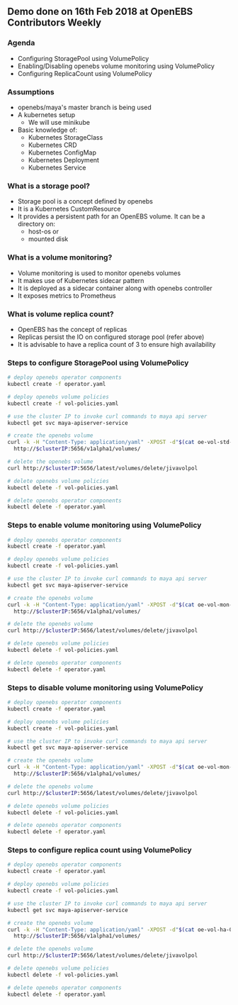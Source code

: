 ## Demo done on 16th Feb 2018 at OpenEBS Contributors Weekly

### Agenda
- Configuring StoragePool using VolumePolicy
- Enabling/Disabling openebs volume monitoring using VolumePolicy
- Configuring ReplicaCount using VolumePolicy

### Assumptions
- openebs/maya's master branch is being used
- A kubernetes setup
  - We will use minikube
- Basic knowledge of:
  - Kubernetes StorageClass
  - Kubernetes CRD
  - Kubernetes ConfigMap
  - Kubernetes Deployment
  - Kubernetes Service

### What is a storage pool?
- Storage pool is a concept defined by openebs
- It is a Kubernetes CustomResource
- It provides a persistent path for an OpenEBS volume. It can be a directory on:
  - host-os or
  - mounted disk

### What is a volume monitoring?
- Volume monitoring is used to monitor openebs volumes
- It makes use of Kubernetes sidecar pattern
- It is deployed as a sidecar container along with openebs controller
- It exposes metrics to Prometheus

### What is volume replica count?
- OpenEBS has the concept of replicas
- Replicas persist the IO on configured storage pool (refer above)
- It is advisable to have a replica count of 3 to ensure high availability

### Steps to configure StoragePool using VolumePolicy

```bash
# deploy openebs operator components
kubectl create -f operator.yaml

# deploy openebs volume policies
kubectl create -f vol-policies.yaml

# use the cluster IP to invoke curl commands to maya api server
kubectl get svc maya-apiserver-service

# create the openebs volume
curl -k -H "Content-Type: application/yaml" -XPOST -d"$(cat oe-vol-std-060.yaml)" \
  http://$clusterIP:5656/v1alpha1/volumes/

# delete the openebs volume
curl http://$clusterIP:5656/latest/volumes/delete/jivavolpol

# delete openebs volume policies
kubectl delete -f vol-policies.yaml

# delete openebs operator components
kubectl delete -f operator.yaml
```

### Steps to enable volume monitoring using VolumePolicy
```bash
# deploy openebs operator components
kubectl create -f operator.yaml

# deploy openebs volume policies
kubectl create -f vol-policies.yaml

# use the cluster IP to invoke curl commands to maya api server
kubectl get svc maya-apiserver-service

# create the openebs volume
curl -k -H "Content-Type: application/yaml" -XPOST -d"$(cat oe-vol-mon-on-060.yaml)" \
  http://$clusterIP:5656/v1alpha1/volumes/

# delete the openebs volume
curl http://$clusterIP:5656/latest/volumes/delete/jivavolpol

# delete openebs volume policies
kubectl delete -f vol-policies.yaml

# delete openebs operator components
kubectl delete -f operator.yaml
```

### Steps to disable volume monitoring using VolumePolicy
```bash
# deploy openebs operator components
kubectl create -f operator.yaml

# deploy openebs volume policies
kubectl create -f vol-policies.yaml

# use the cluster IP to invoke curl commands to maya api server
kubectl get svc maya-apiserver-service

# create the openebs volume
curl -k -H "Content-Type: application/yaml" -XPOST -d"$(cat oe-vol-mon-off-060.yaml)" \
  http://$clusterIP:5656/v1alpha1/volumes/

# delete the openebs volume
curl http://$clusterIP:5656/latest/volumes/delete/jivavolpol

# delete openebs volume policies
kubectl delete -f vol-policies.yaml

# delete openebs operator components
kubectl delete -f operator.yaml
```

### Steps to configure replica count using VolumePolicy
```bash
# deploy openebs operator components
kubectl create -f operator.yaml

# deploy openebs volume policies
kubectl create -f vol-policies.yaml

# use the cluster IP to invoke curl commands to maya api server
kubectl get svc maya-apiserver-service

# create the openebs volume
curl -k -H "Content-Type: application/yaml" -XPOST -d"$(cat oe-vol-ha-060.yaml)" \
  http://$clusterIP:5656/v1alpha1/volumes/

# delete the openebs volume
curl http://$clusterIP:5656/latest/volumes/delete/jivavolpol

# delete openebs volume policies
kubectl delete -f vol-policies.yaml

# delete openebs operator components
kubectl delete -f operator.yaml
```
